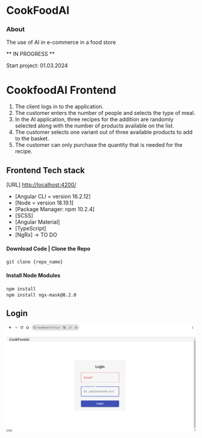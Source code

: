# CookFoodAI #

### About ###
The use of AI in e-commerce in a food store

** IN PROGRESS  **

Start project: 01.03.2024

# CookfoodAI Frontend

1. The client logs in to the application.
2. The customer enters the number of people and selects the type of meal.
3. In the AI application, three recipes for the addition are randomly selected along with the number of products available on the list.
4. The  customer selects one variant out of three available products to add to the basket.
5. The customer can only purchase the quantity that is needed for the recipe.

## Frontend Tech stack ###

[URL] [http://localhost:4200/]()

- [Angular CLI =  version 16.2.12]
- [Node = version 18.19.1]
- [Package Manager: npm 10.2.4]
- [SCSS]
- [Angular Material]
- [TypeScript]
- [NgRx] -> TO DO


#### Download Code | Clone the Repo

```
git clone {repo_name}
```

#### Install Node Modules
```
npm install
npm install ngx-mask@8.2.0
```

## Login
![console](./doc/login.png)


##
